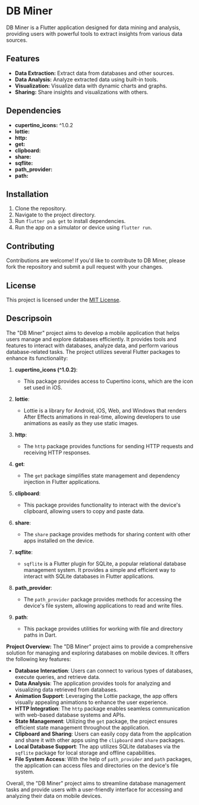 # DB Miner

DB Miner is a Flutter application designed for data mining and analysis, providing users with powerful tools to extract insights from various data sources.

## Features
- **Data Extraction:** Extract data from databases and other sources.
- **Data Analysis:** Analyze extracted data using built-in tools.
- **Visualization:** Visualize data with dynamic charts and graphs.
- **Sharing:** Share insights and visualizations with others.

## Dependencies
- **cupertino_icons:** ^1.0.2
- **lottie:**
- **http:**
- **get:**
- **clipboard:**
- **share:**
- **sqflite:**
- **path_provider:**
- **path:**

## Installation
1. Clone the repository.
2. Navigate to the project directory.
3. Run `flutter pub get` to install dependencies.
4. Run the app on a simulator or device using `flutter run`.

## Contributing
Contributions are welcome! If you'd like to contribute to DB Miner, please fork the repository and submit a pull request with your changes.

## License
This project is licensed under the [MIT License](LICENSE).

## Descripsoin

The "DB Miner" project aims to develop a mobile application that helps users manage and explore databases efficiently. It provides tools and features to interact with databases, analyze data, and perform various database-related tasks. The project utilizes several Flutter packages to enhance its functionality:

1. **cupertino_icons (^1.0.2)**:
   - This package provides access to Cupertino icons, which are the icon set used in iOS.

2. **lottie**:
   - Lottie is a library for Android, iOS, Web, and Windows that renders After Effects animations in real-time, allowing developers to use animations as easily as they use static images.

3. **http**:
   - The `http` package provides functions for sending HTTP requests and receiving HTTP responses.

4. **get**:
   - The `get` package simplifies state management and dependency injection in Flutter applications.

5. **clipboard**:
   - This package provides functionality to interact with the device's clipboard, allowing users to copy and paste data.

6. **share**:
   - The `share` package provides methods for sharing content with other apps installed on the device.

7. **sqflite**:
   - `sqflite` is a Flutter plugin for SQLite, a popular relational database management system. It provides a simple and efficient way to interact with SQLite databases in Flutter applications.

8. **path_provider**:
   - The `path_provider` package provides methods for accessing the device's file system, allowing applications to read and write files.

9. **path**:
   - This package provides utilities for working with file and directory paths in Dart.

**Project Overview:**
The "DB Miner" project aims to provide a comprehensive solution for managing and exploring databases on mobile devices. It offers the following key features:

- **Database Interaction**: Users can connect to various types of databases, execute queries, and retrieve data.
- **Data Analysis**: The application provides tools for analyzing and visualizing data retrieved from databases.
- **Animation Support**: Leveraging the Lottie package, the app offers visually appealing animations to enhance the user experience.
- **HTTP Integration**: The `http` package enables seamless communication with web-based database systems and APIs.
- **State Management**: Utilizing the `get` package, the project ensures efficient state management throughout the application.
- **Clipboard and Sharing**: Users can easily copy data from the application and share it with other apps using the `clipboard` and `share` packages.
- **Local Database Support**: The app utilizes SQLite databases via the `sqflite` package for local storage and offline capabilities.
- **File System Access**: With the help of `path_provider` and `path` packages, the application can access files and directories on the device's file system.

Overall, the "DB Miner" project aims to streamline database management tasks and provide users with a user-friendly interface for accessing and analyzing their data on mobile devices.
